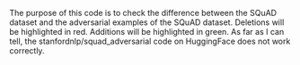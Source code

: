 The purpose of this code is to check the difference between the SQuAD dataset and the adversarial examples of the SQuAD dataset. Deletions will be highlighted in red. Additions will be highlighted in green. As far as I can tell, the stanfordnlp/squad_adversarial code on HuggingFace does not work correctly.
